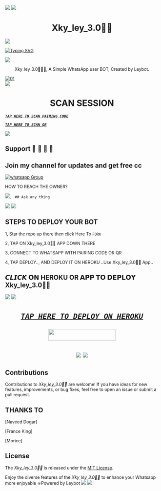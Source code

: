 <a><img src='https://i.imgur.com/LyHic3i.gif'/></a>
<a><img src='https://i.imgur.com/LyHic3i.gif'/></a>
 <h1 align="center"> Xky_ley_3.0🥷🖤 </h1>


<a><img src='https://i.imgur.com/LyHic3i.gif'/></a>
      
[![Typing SVG](https://readme-typing-svg.herokuapp.com?font=Rockstar-ExtraBold&color=blue&lines=𝗔𝗠+Xky_ley_3.0🥷🖤+𝗖𝗥𝗘𝗔𝗧𝗘𝗗+𝗕𝗬+Leybot)](https://git.io/typing-svg)

<a><img src='https://i.imgur.com/LyHic3i.gif'/></a>
 
<p align="center"> Xky_ley_3.0🥷🖤💥, A Simple WhatsApp user BOT, Created by Leybot.
</p>



  <a href="https://ibb.co/N6NMDtn"><img src="https://telegra.ph/file/c65b8010f2fcbe8d4b03a.jpg" alt="01" border="0" /></a>                     
<a><img src='https://i.imgur.com/LyHic3i.gif'/></a>
 <h1 align="center">  SCAN SESSION </h1>
 

  ***[`TAP HERE TO SCAN PAIRING CODE`](https://bmw-code-scanner-8df743f73014.herokuapp.com/pair)***


  
  ***[`TAP HERE TO SCAN QR`](https://bmw-code-scanner-8df743f73014.herokuapp.com/qr)***


<a><img src='https://i.imgur.com/LyHic3i.gif'/></a>
## Support 🧧 🧧 🧧 🧧
## Join my channel for updates and get free cc
<a href="https://whatsapp.com/channel/0029VaZuGSxEawdxZK9CzM0Y" target="_blank">
    <img alt="whatsapp Group" src="https://img.shields.io/badge/ Whatsapp Support Channel -25D366?style=for-the-badge&logo=whatsapp&logoColor=white" />
  </a>
</p>


HOW TO REACH THE OWNER? 
 
   
   <a href="https://wa.me/50931118037">
    <img src="https://img.shields.io/badge/WhatsApp-25D366?style=for-the-badge&logo=whatsapp&logoColor=white" />
  </a>&nbsp;&nbsp;
   <a

    ## Ask any thing
<a><img src='https://i.imgur.com/LyHic3i.gif'/></a>
<a><img src='https://i.imgur.com/LyHic3i.gif'/></a>

## STEPS TO DEPLOY YOUR BOT


1, Star the repo up there then click Here To  [`FORK`](https://github.com/ibrahimaitech/IBRAHIM-AI-10.10/fork)

2, TAP ON Xky_ley_3.0🥷🖤 APP DOWN THERE



3, CONNECT TO WHATSAPP WITH PAIRING CODE OR QR



4, TAP DEPLOY.., AND DEPLOY IT ON HEROKU ..Use Xky_ley_3.0🥷🖤 App..

## 𝘾𝙇𝙄𝘾𝙆 𝗢𝗡 HEROKU OR 𝗔𝗣𝗣 𝗧𝗢 𝗗𝗘𝗣𝗟𝗢𝗬  Xky_ley_3.0🥷🖤

<a><img src='https://i.imgur.com/LyHic3i.gif'/></a>
<a><img src='https://i.imgur.com/LyHic3i.gif'/></a>

 <h1 align="center">

  ***[`TAP HERE TO DEPLOY ON HEROKU`](https://dashboard.heroku.com/new?template=https://github.com/Leybot/IBRAHIM-AI-10.10)***







  ***<p align="center"><a href="https://bmw-code-scanner-8df743f73014.herokuapp.com/">
 <img src="https://img.shields.io/badge/TAP%20HERE%20TO%20OPEN%20IBRAHIM%20TECH%20APP-Yellow?style=for-the-badge&logo=bmw" width="220" height="38.45"/></a></p>***



<a><img src='https://i.imgur.com/LyHic3i.gif'/></a>
<a><img src='https://i.imgur.com/LyHic3i.gif'/></a>
   
  




## Contributions


Contributions to *Xky_ley_3.0🥷🖤* are welcome! If you have ideas for new features, improvements, or bug fixes, feel free to open an issue or submit a pull request.
## THANKS TO
[Naveed Dogar]


[France King]


[Morice]

## License

The *Xky_ley_3.0🥷🖤* is released under the [MIT License](https://opensource.org/licenses/MIT).

Enjoy the diverse features of the *Xky_ley_3.0🥷🖤*  to enhance your Whatsapp more enjoyable
☣Powered by Leybot
<a><img src='https://i.imgur.com/LyHic3i.gif'/></a>
<a><img src='https://i.imgur.com/LyHic3i.gif'/></a>
